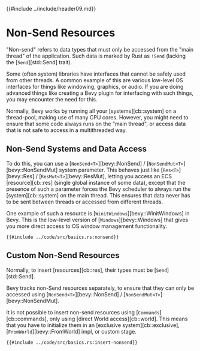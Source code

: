 {{#include ../include/header09.md}}

# Non-Send Resources

"Non-send" refers to data types that must only be accessed from the "main
thread" of the application. Such data is marked by Rust as `!Send` (lacking
the [`Send`][std::Send] trait).

Some (often system) libraries have interfaces that cannot be safely used from
other threads. A common example of this are various low-level OS interfaces
for things like windowing, graphics, or audio. If you are doing advanced
things like creating a Bevy plugin for interfacing with such things, you
may encounter the need for this.

Normally, Bevy works by running all your [systems][cb::system] on a
thread-pool, making use of many CPU cores.  However, you might need to ensure
that some code always runs on the "main thread", or access data that is not
safe to access in a multithreaded way.

## Non-Send Systems and Data Access

To do this, you can use a [`NonSend<T>`][bevy::NonSend] /
[`NonSendMut<T>`][bevy::NonSendMut] system parameter. This behaves just like
[`Res<T>`][bevy::Res] / [`ResMut<T>`][bevy::ResMut], letting you access an
ECS [resource][cb::res] (single global instance of some data), except that
the presence of such a parameter forces the Bevy scheduler to always run the
[system][cb::system] on the main thread. This ensures that data never has
to be sent between threads or accessed from different threads.

One example of such a resource is [`WinitWindows`][bevy::WinitWindows]
in Bevy. This is the low-level version of [`Windows`][bevy::Windows] that
gives you more direct access to OS window management functionality.

```rust,no_run,noplayground
{{#include ../code/src/basics.rs:nonsend}}
```

## Custom Non-Send Resources

Normally, to insert [resources][cb::res], their types must be
[`Send`][std::Send].

Bevy tracks non-Send resources separately, to ensure that they
can only be accessed using [`NonSend<T>`][bevy::NonSend] /
[`NonSendMut<T>`][bevy::NonSendMut].

It is not possible to insert non-send resources using
[`Commands`][cb::commands], only using [direct World access][cb::world].
This means that you have to initialize them in an [exclusive
system][cb::exclusive], [`FromWorld`][bevy::FromWorld] impl,
or custom stage.

```rust,no_run,noplayground
{{#include ../code/src/basics.rs:insert-nonsend}}
```
